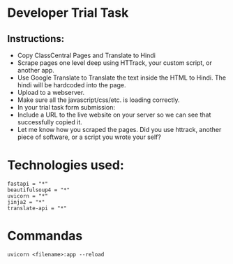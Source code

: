 # Developer Trial Task

## Instructions:

- Copy ClassCentral Pages and Translate to Hindi
- Scrape pages one level deep using HTTrack, your custom script, or another app.
- Use Google Translate to Translate the text inside the HTML to Hindi. The hindi will be hardcoded into the page.
- Upload to a webserver.
- Make sure all the javascript/css/etc. is loading correctly.
- In your trial task form submission:
- Include a URL to the live website on your server so we can see that successfully copied it.
- Let me know how you scraped the pages. Did you use httrack, another piece of software, or a script you wrote your self?

#  Technologies used:

```
fastapi = "*"
beautifulsoup4 = "*"
uvicorn = "*"
jinja2 = "*"
translate-api = "*"
```

# Commandas

```
uvicorn <filename>:app --reload
```
